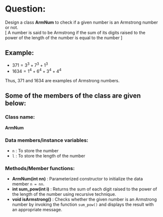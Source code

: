 # Question:

Design a class **ArmNum** to check if a given number is an Armstrong number or not.  
[ A number is said to be Armstrong if the sum of its digits raised to the power of the length of the number is equal to the number ]  

## Example:

- $371 = 3^3 + 7^3 + 1^3$
- $1634 = 1^4 + 6^4 + 3^4 + 4^4$

Thus, 371 and 1634 are examples of Armstrong numbers.

## Some of the members of the class are given below:

### Class name: 
**ArmNum**

### Data members/instance variables:
- `n` : To store the number
- `l` : To store the length of the number

### Methods/Member functions:

- **ArmNum(int nn)** : Parameterized constructor to initialize the data member `n = nn`.
- **int sum_pow(int i)** : Returns the sum of each digit raised to the power of the length of the number using recursive technique.
- **void isArmstrong()** : Checks whether the given number is an Armstrong number by invoking the function `sum_pow()` and displays the result with an appropriate message.
